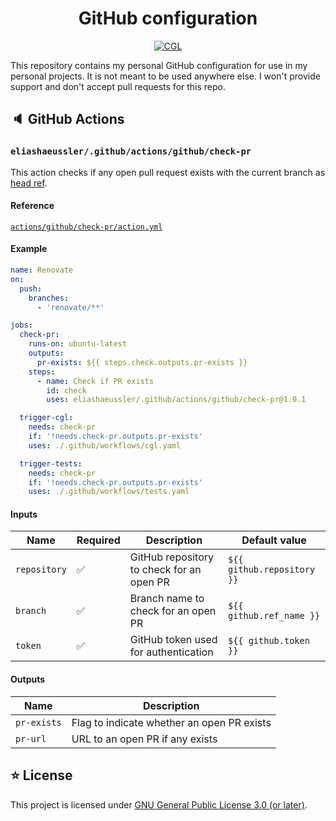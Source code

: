 <div align="center">

# GitHub configuration

[![CGL](https://img.shields.io/github/actions/workflow/status/eliashaeussler/.github/cgl.yaml?label=cgl&logo=github)](https://github.com/eliashaeussler/.github/actions/workflows/cgl.yaml)

</div>

This repository contains my personal GitHub configuration for use in my
personal projects. It is not meant to be used anywhere else. I won't provide
support and don't accept pull requests for this repo.

## 🔈 GitHub Actions

### `eliashaeussler/.github/actions/github/check-pr`

This action checks if any open pull request exists with the current branch as
[head ref][1].

#### Reference

[`actions/github/check-pr/action.yml`](actions/github/check-pr/action.yml)

#### Example

```yaml
name: Renovate
on:
  push:
    branches:
      - 'renovate/**'

jobs:
  check-pr:
    runs-on: ubuntu-latest
    outputs:
      pr-exists: ${{ steps.check.outputs.pr-exists }}
    steps:
      - name: Check if PR exists
        id: check
        uses: eliashaeussler/.github/actions/github/check-pr@1.0.1

  trigger-cgl:
    needs: check-pr
    if: '!needs.check-pr.outputs.pr-exists'
    uses: ./.github/workflows/cgl.yaml

  trigger-tests:
    needs: check-pr
    if: '!needs.check-pr.outputs.pr-exists'
    uses: ./.github/workflows/tests.yaml
```

#### Inputs

| Name         | Required | Description                               | Default value              |
|--------------|----------|-------------------------------------------|----------------------------|
| `repository` | ✅        | GitHub repository to check for an open PR | `${{ github.repository }}` |
| `branch`     | ✅        | Branch name to check for an open PR       | `${{ github.ref_name }}`   |
| `token`      | ✅        | GitHub token used for authentication      | `${{ github.token }}`      |

#### Outputs

| Name        | Description                                |
|-------------|--------------------------------------------|
| `pr-exists` | Flag to indicate whether an open PR exists |
| `pr-url`    | URL to an open PR if any exists            |

## ⭐ License

This project is licensed under [GNU General Public License 3.0 (or later)](LICENSE).

[1]: https://docs.github.com/en/actions/learn-github-actions/contexts#github-context

